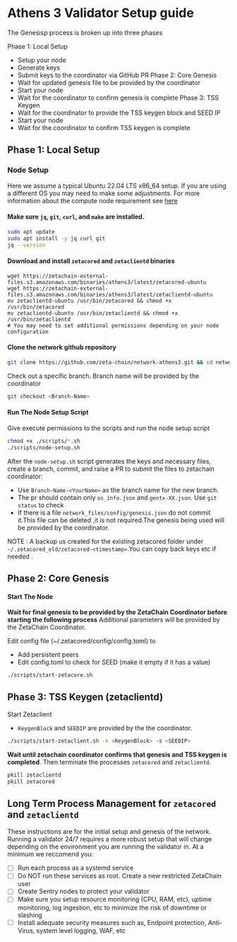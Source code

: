 # Athens 3 Validator Setup guide
 
The Genesisp process is broken up into three phases

Phase 1: Local Setup
  - Setup your node
  - Generate keys
  - Submit keys to the coordinator via GitHub PR
Phase 2: Core Genesis
  - Wait for updated genesis file to be provided by the coordinator
  - Start your node
  - Wait for the coordinator to confirm genesis is complete 
Phase 3: TSS Keygen
  - Wait for the coordinator to provide the TSS keygen block and SEED IP
  - Start your node
  - Wait for the coordinator to confirm TSS keygen is complete


## Phase 1: Local Setup 
### Node Setup
Here we assume a typical Ubuntu 22.04 LTS x86_64 setup. If you are using a different OS you may need to make some adjustments.
For more information about the compute node requirement see [here](node_requirements.md)

#### Make sure `jq`, `git`, `curl`, and `make` are installed. 

```bash
sudo apt update
sudo apt install -y jq curl git 
jq --version
```

#### Download and install `zetacored` and `zetaclientd` binaries
```
wget https://zetachain-external-files.s3.amazonaws.com/binaries/athens3/latest/zetacored-ubuntu
wget https://zetachain-external-files.s3.amazonaws.com/binaries/athens3/latest/zetaclientd-ubuntu
mv zetaclientd-ubuntu /usr/bin/zetacored && chmod +x /usr/bin/zetacored
mv zetaclientd-ubuntu /usr/bin/zetaclientd && chmod +x /usr/bin/zetaclientd
# You may need to set additional permissions depending on your node configuration
```

#### Clone the network github repository
```bash
git clone https://github.com/zeta-chain/network-athens3.git && cd network-athens3
```

Check out a specific branch. Branch name will be provided by the coordinator
```bash
git checkout <Branch-Name>
```

#### Run The Node Setup Script

Give execute permissions to the scripts and run the node setup script

```bash
chmod +x ./scripts/*.sh
./scripts/node-setup.sh
```

After the `node-setup.sh` script generates the keys and necessary
files, create a branch, commit, and raise a PR to submit the files
to zetachain coordinator:

  - Use `Branch-Name-<YourName>` as the branch name for the new branch.
  - The pr should contain only `os_info.json` and `gentx-XX.json`. Use `git status` to check
  - If there is a file `network_files/config/genesis.json` do not commit it.This file can be deleted ,it is not required.The genesis being used will be provided by the coordinator.

NOTE : A backup us created for the existing zetacored folder under `~/.zetacored_old/zetacored-<timestamp>`.You can copy back keys etc if needed .
  
## Phase 2: Core Genesis

#### Start The Node 

**Wait for final genesis to be provided by the ZetaChain Coordinator before starting the following process**
Additional parameters will be provided by the ZetaChain Coordinator. 

Edit config file (~/.zetacored/config/config.toml) to
  - Add persistent peers
  - Edit config.toml to check for SEED (make it empty if it has a value)

```bash
./scripts/start-zetacore.sh
```

## Phase 3: TSS Keygen (zetaclientd)

Start Zetaclient
  - `KeygenBlock` and `SEEDIP` are provided by the the coordinator.

```bash
./scripts/start-zetaclient.sh -k <KeygenBlock> -s <SEEDIP>
```

**Wait until zetachain coordinator confirms that genesis and TSS keygen is completed**. 
Then terminate the processes `zetacored` and `zetaclientd`.

```bash
pkill zetaclientd
pkill zetacored
```

## Long Term Process Management for `zetacored` and `zetaclientd`
These instructions are for the initial setup and genesis of the network. 
Running a validator 24/7 requires a more robust setup that will change depending on the environment you are running the validator in.
At a minimum we reccomend you: 
- [ ] Run each process as a systemd service
- [ ] Do NOT run these services as root. Create a new restricted ZetaChain user
- [ ] Create Sentry nodes to protect your validator 
- [ ] Make sure you setup resource monitoring (CPU, RAM, etc), uptime monitoring, log ingestion, etc to minimize the risk of downtime or slashing 
- [ ] Install adequate security measures such as, Endpoint protection, Anti-Virus, system level logging, WAF, etc  
